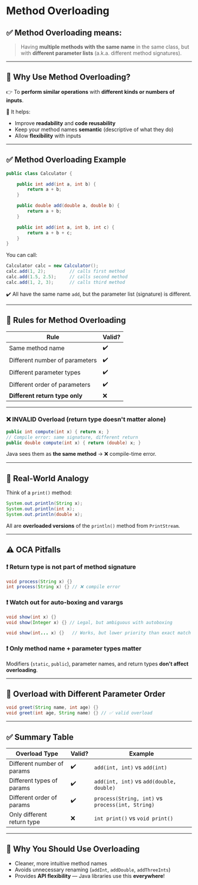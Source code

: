 # Method Overloading

## ✅ **Method Overloading** means:

> Having **multiple methods with the same name** in the same class, but with **different parameter lists** (a.k.a. different method signatures).

---

## 📌 Why Use Method Overloading?

👉 To **perform similar operations** with **different kinds or numbers of inputs**.

🔧 It helps:

- Improve **readability** and **code reusability**
- Keep your method names **semantic** (descriptive of what they do)
- Allow **flexibility** with inputs

---

## ✅ Method Overloading Example

```java
public class Calculator {

    public int add(int a, int b) {
        return a + b;
    }

    public double add(double a, double b) {
        return a + b;
    }

    public int add(int a, int b, int c) {
        return a + b + c;
    }
}
```

You can call:

```java
Calculator calc = new Calculator();
calc.add(1, 2);         // calls first method
calc.add(1.5, 2.5);     // calls second method
calc.add(1, 2, 3);      // calls third method
```

✔️ All have the same name `add`, but the parameter list (signature) is different.

---

## 🧠 Rules for Method Overloading

| Rule                                 | Valid? |
| ------------------------------------ | ------ |
| Same method name                     | ✔️   |
| Different number of parameters       | ✔️   |
| Different parameter types            | ✔️   |
| Different order of parameters        | ✔️   |
| **Different return type only** | ❌     |

---

### ❌ INVALID Overload (return type doesn't matter alone)

```java
public int compute(int x) { return x; }
// Compile error: same signature, different return
public double compute(int x) { return (double) x; }
```

Java sees them as **the same method** → ❌ compile-time error.

---

## 🧪 Real-World Analogy

Think of a `print()` method:

```java
System.out.println(String x);
System.out.println(int x);
System.out.println(double x);
```

All are **overloaded versions** of the `println()` method from `PrintStream`.

---

## ⚠️ OCA Pitfalls

### ❗ Return type is **not** part of method signature

```java
void process(String x) {}
int process(String x) {} // ❌ compile error
```

### ❗ Watch out for auto-boxing and varargs

```java
void show(int x) {}
void show(Integer x) {} // Legal, but ambiguous with autoboxing

void show(int... x) {}   // Works, but lower priority than exact match
```

### ❗ Only **method name + parameter types** matter

Modifiers (`static`, `public`), parameter names, and return types **don't affect overloading**.

---

## 🧪 Overload with Different Parameter Order

```java
void greet(String name, int age) {}
void greet(int age, String name) {} // ✅ valid overload
```

---

## ✅ Summary Table

| Overload Type              | Valid? | Example                                              |
| -------------------------- | ------ | ---------------------------------------------------- |
| Different number of params | ✔️   | `add(int, int)` vs `add(int)`                    |
| Different types of params  | ✔️   | `add(int, int)` vs `add(double, double)`         |
| Different order of params  | ✔️   | `process(String, int)` vs `process(int, String)` |
| Only different return type | ❌     | `int print()` vs `void print()`                  |

---

## 🧠 Why You Should Use Overloading

- Cleaner, more intuitive method names
- Avoids unnecessary renaming (`addInt`, `addDouble`, `addThreeInts`)
- Provides **API flexibility** — Java libraries use this **everywhere**!
